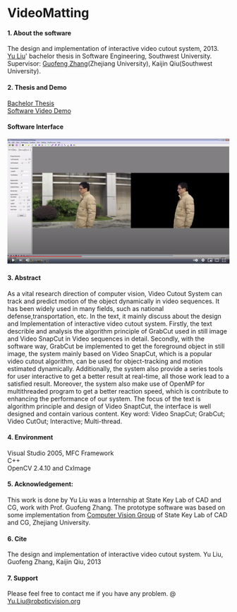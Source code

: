 # VideoMatting

#### 1. About the software
The design and implementation of interactive video cutout system, 2013. <br>
[Yu Liu](https://sites.google.com/site/yuliuunilau/home)' bachelor thesis in Software Engineering, Southwest University. <br>
Supervisor: [Guofeng Zhang](http://www.cad.zju.edu.cn/home/gfzhang/)(Zhejiang University), Kaijin Qiu(Southwest University).

#### 2. Thesis and Demo
[Bachelor Thesis](https://drive.google.com/file/d/1gKGaUhhrVTZFG1N7YknHF86F6KBQb8Zv/view) <br>
[Software Video Demo](https://www.youtube.com/watch?v=sVaJevQcH-g&feature=youtu.be)


#### Software Interface
![image](https://github.com/UniLauX/VideoMatting/blob/master/snapcut.png)


#### 3. Abstract
As a vital research direction of computer vision, Video Cutout System can track and predict
motion of the object dynamically in video sequences. It has been widely used in many fields, such
as national defense,transportation, etc. 
In the text, it mainly discuss about the design and Implementation of interactive video cutout
system. Firstly, the text describle and analysis the algorithm principle of GrabCut used in still
image and Video SnapCut in Video sequences in detail. Secondly, with the software way, GrabCut
be implemented to get the foreground object in still image, the system mainly based on Video
SnapCut, which is a popular video cutout algorithm, can be used for object-tracking and motion
estimated dynamically. Additionally, the system also provide a series tools for user interactive to
get a better result at real-time, all those work lead to a satisfied result. Moreover, the system also
make use of OpenMP for multithreaded program to get a better reaction speed, which is contribute
to enhancing the performance of our system. The focus of the text is algorithm principle and
design of Video SnaptCut, the interface is well designed and contain various content.
Key word: Video SnapCut; GrabCut; Video CutOut; Interactive; Multi-thread.


#### 4. Environment
Visual Studio 2005, MFC Framework </br>
C++ <br>
OpenCV 2.4.10 and CxImage <br>


#### 5. Acknowledgement: 
This work is done by Yu Liu was a Internship at State Key Lab of CAD and CG, work with Prof. Guofeng Zhang. The prototype software was based on some implementation from [Computer Vision Group](http://www.zjucvg.net/) of  State Key Lab of CAD and CG, Zhejiang University.


#### 6. Cite
The design and implementation of interactive video cutout system. Yu Liu, Guofeng Zhang, Kaijin Qiu, 2013

#### 7. Support
Please feel free to contact me if you have any problem. @ Yu.Liu@roboticvision.org

